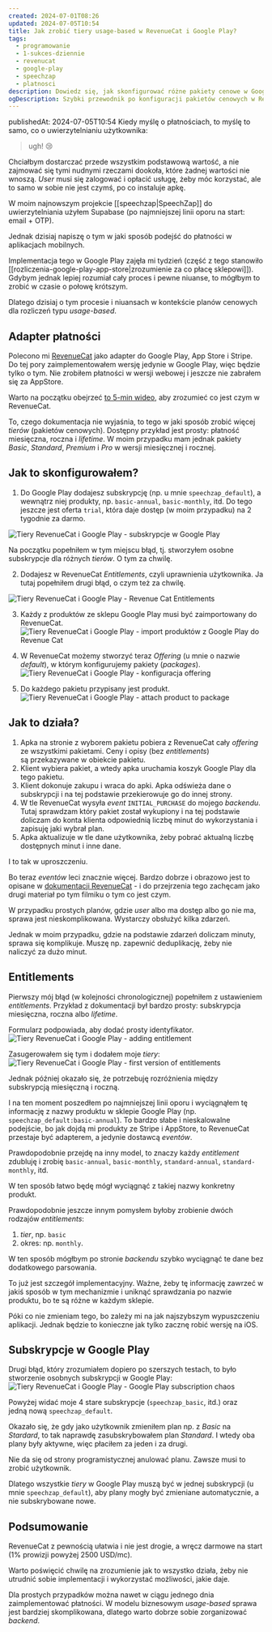 ```yaml
---
created: 2024-07-01T08:26
updated: 2024-07-05T10:54
title: Jak zrobić tiery usage-based w RevenueCat i Google Play?
tags:
  - programowanie
  - 1-sukces-dziennie
  - revenucat
  - google-play
  - speechzap
  - platnosci
description: Dowiedz się, jak skonfigurować różne pakiety cenowe w Google Play i RevenueCat dla aplikacji mobilnych. W artykule znajdziesz wskazówki dotyczące dodawania subskrypcji, produktów i entitlements, a także uniknięcia typowych błędów. RevenueCat ułatwia zarządzanie subskrypcjami i optymalizuje proces płatności, wspierając Google Play, App Store i Stripe.
ogDescription: Szybki przewodnik po konfiguracji pakietów cenowych w RevenueCat i Google Play dla aplikacji mobilnych. Uniknij typowych błędów i zoptymalizuj proces płatności.
---
```

publishedAt: 2024-07-05T10:54
Kiedy myślę o płatnościach, to myślę to samo, co o uwierzytelnianiu użytkownika:
> ugh! 😢

Chciałbym dostarczać przede wszystkim podstawową wartość, a nie zajmować się tymi nudnymi rzeczami dookoła, które żadnej wartości nie wnoszą. *User* musi się zalogować i opłacić usługę, żeby móc korzystać, ale to samo w sobie nie jest czymś, po co instaluje apkę.

W moim najnowszym projekcie [[speechzap|SpeechZap]] do uwierzytelniania użyłem Supabase (po najmniejszej linii oporu na start: email + OTP). 

Jednak dzisiaj napiszę o tym w jaki sposób podejść do płatności w aplikacjach mobilnych.

Implementacja tego w Google Play zajęła mi tydzień (część z tego stanowiło [[rozliczenia-google-play-app-store|zrozumienie za co płacę sklepowi]]). Gdybym jednak lepiej rozumiał cały proces i pewne niuanse, to mógłbym to zrobić w czasie o połowę krótszym.

Dlatego dzisiaj o tym procesie i niuansach w kontekście planów cenowych dla rozliczeń typu *usage-based*.
## Adapter płatności

Polecono mi [RevenueCat](https://www.revenuecat.com/) jako adapter do Google Play, App Store i Stripe. Do tej pory zaimplementowałem wersję jedynie w Google Play, więc będzie tylko o tym. Nie zrobiłem płatności w wersji webowej i jeszcze nie zabrałem się za AppStore.

Warto na początku obejrzeć [to 5-min wideo](https://www.youtube.com/watch?v=QxHeZiW4KCA), aby zrozumieć co jest czym w RevenueCat.

To, czego dokumentacja nie wyjaśnia, to tego w jaki sposób zrobić więcej *tierów* (pakietów cenowych). Dostępny przykład jest prosty: płatność miesięczna, roczna i *lifetime*. W moim przypadku mam jednak pakiety *Basic*, *Standard*, *Premium* i *Pro* w wersji miesięcznej i rocznej.
## Jak to skonfigurowałem?

1. Do Google Play dodajesz subskrypcję (np. u mnie `speechzap_default`), a wewnątrz niej produkty, np. `basic-annual`, `basic-monthly`, itd. Do tego jeszcze jest oferta `trial`, która daje dostęp (w moim przypadku) na 2 tygodnie za darmo.

![Tiery RevenueCat i Google Play - subskrypcje w Google Play](./tiery-revenuecat-i-google-play-subskrypcje-w-google-play.png)

Na początku popełniłem w tym miejscu błąd, tj. stworzyłem osobne subskrypcje dla różnych *tierów*. O tym za chwilę.

2. Dodajesz w RevenueCat *Entitlements*, czyli uprawnienia użytkownika. Ja tutaj popełniłem drugi błąd, o czym też za chwilę.

![Tiery RevenueCat i Google Play - Revenue Cat Entitlements](./tiery-revenuecat-i-google-play-revenue-cat-entitlements.png)

3. Każdy z produktów ze sklepu Google Play musi być zaimportowany do RevenueCat.
![Tiery RevenueCat i Google Play - import produktów z Google Play do Revenue Cat](./tiery-revenuecat-i-google-play-import-produkt-w-z-google-play-do-revenue-cat.png)

4. W RevenueCat możemy stworzyć teraz *Offering* (u mnie o nazwie *default*), w którym konfigurujemy pakiety (*packages*).
![Tiery RevenueCat i Google Play - konfiguracja offering](./tiery-revenuecat-i-google-play-konfiguracja-offering.png)

5. Do każdego pakietu przypisany jest produkt.
 ![Tiery RevenueCat i Google Play - attach product to package](./tiery-revenuecat-i-google-play-attach-product-to-package.png)

## Jak to działa?

1. Apka na stronie z wyborem pakietu pobiera z RevenueCat cały *offering* ze wszystkimi pakietami. Ceny i opisy (bez *entitlements*) są przekazywane w obiekcie pakietu.
2. Klient wybiera pakiet, a wtedy apka uruchamia koszyk Google Play dla tego pakietu.
3. Klient dokonuje zakupu i wraca do apki. Apka odświeża dane o subskrypcji i na tej podstawie przekierowuje go do innej strony.
4. W tle RevenueCat wysyła *event* `INITIAL_PURCHASE` do mojego *backendu*. Tutaj sprawdzam który pakiet został wykupiony i na tej podstawie doliczam do konta klienta odpowiednią liczbę minut do wykorzystania i zapisuję jaki wybrał plan.
5. Apka aktualizuje w tle dane użytkownika, żeby pobrać aktualną liczbę dostępnych minut i inne dane.

I to tak w uproszczeniu.

Bo teraz *eventów* leci znacznie więcej. Bardzo dobrze i obrazowo jest to opisane w [dokumentacji RevenueCat](https://www.revenuecat.com/docs/integrations/webhooks/event-flows) - i do przejrzenia tego zachęcam jako drugi materiał po tym filmiku o tym co jest czym.

W przypadku prostych planów, gdzie *user* albo ma dostęp albo go nie ma, sprawa jest nieskomplikowana. Wystarczy obsłużyć kilka zdarzeń.

Jednak w moim przypadku, gdzie na podstawie zdarzeń doliczam minuty, sprawa się komplikuje. Muszę np. zapewnić deduplikację, żeby nie naliczyć za dużo minut.
## Entitlements

Pierwszy mój błąd (w kolejności chronologicznej) popełniłem z ustawieniem *entitlements*. Przykład z dokumentacji był bardzo prosty: subskrypcja miesięczna, roczna albo *lifetime*.

Formularz podpowiada, aby dodać prosty identyfikator.
![Tiery RevenueCat i Google Play - adding entitlement](./tiery-revenuecat-i-google-play-adding-entitlement.png)

Zasugerowałem się tym i dodałem moje *tiery*: 
![Tiery RevenueCat i Google Play - first version of entitlements](./tiery-revenuecat-i-google-play-first-version-of-entitlements.png)

Jednak później okazało się, że potrzebuję rozróżnienia między subskrypcją miesięczną i roczną.

I na ten moment poszedłem po najmniejszej linii oporu i wyciągnąłem tę informację z nazwy produktu w sklepie Google Play (np. `speechzap_default:basic-annual`). To bardzo słabe i nieskalowalne podejście, bo jak dojdą mi produkty ze Stripe i AppStore, to RevenueCat przestaje być adapterem, a jedynie dostawcą *eventów*.

Prawdopodobnie przejdę na inny model, to znaczy każdy *entitlement* zdubluję i zrobię `basic-annual`, `basic-monthly`, `standard-annual`, `standard-monthly`, itd.

W ten sposób łatwo będę mógł wyciągnąć z takiej nazwy konkretny produkt.

Prawdopodobnie jeszcze innym pomysłem byłoby zrobienie dwóch rodzajów *entitlements*:
1. *tier*, np. `basic`
2. okres: np. `monthly`. 

W ten sposób mógłbym po stronie *backendu* szybko wyciągnąć te dane bez dodatkowego parsowania. 

To już jest szczegół implementacyjny. Ważne, żeby tę informację zawrzeć w jakiś sposób w tym mechanizmie i uniknąć sprawdzania po nazwie produktu, bo te są różne w każdym sklepie.

Póki co nie zmieniam tego, bo zależy mi na jak najszybszym wypuszczeniu aplikacji. Jednak będzie to konieczne jak tylko zacznę robić wersję na iOS.
## Subskrypcje w Google Play

Drugi błąd, który zrozumiałem dopiero po szerszych testach, to było stworzenie osobnych subskrypcji w Google Play:
![Tiery RevenueCat i Google Play - Google Play subscription chaos](./tiery-revenuecat-i-google-play-google-play-subscription-chaos.png)

Powyżej widać moje 4 stare subskrypcje (`speechzap_basic`, itd.) oraz jedną nową `speechzap_default`.

Okazało się, że gdy jako użytkownik zmieniłem plan np. z *Basic* na *Stardard*, to tak naprawdę zasubskrybowałem plan *Standard*. I wtedy oba plany były aktywne, więc płaciłem za jeden i za drugi.

Nie da się od strony programistycznej anulować planu. Zawsze musi to zrobić użytkownik.

Dlatego wszystkie *tiery* w Google Play muszą być w jednej subskrypcji (u mnie `speechzap_default`), aby plany mogły być zmieniane automatycznie, a nie subskrybowane nowe.
## Podsumowanie

RevenueCat z pewnością ułatwia i nie jest drogie, a wręcz darmowe na start (1% prowizji powyżej 2500 USD/mc).

Warto poświęcić chwilę na zrozumienie jak to wszystko działa, żeby nie utrudnić sobie implementacji i wykorzystać możliwości, jakie daje.

Dla prostych przypadków można nawet w ciągu jednego dnia zaimplementować płatności. W modelu biznesowym *usage-based* sprawa jest bardziej skomplikowana, dlatego warto dobrze sobie zorganizować *backend*.